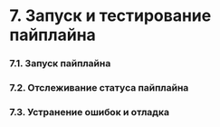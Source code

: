 # 7. Запуск и тестирование пайплайна

### 7.1. Запуск пайплайна 

### 7.2. Отслеживание статуса пайплайна 

### 7.3. Устранение ошибок и отладка
